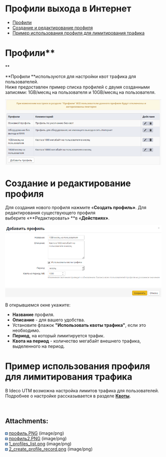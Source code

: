 # Профили выхода в Интернет

<div class="toc-macro rbtoc1627992582496">

  - [Профили](#id-ПрофиливыходавИнтернет-Профили)
  - [Создание и редактирование
    профиля](#id-ПрофиливыходавИнтернет-Созданиеиредактированиепрофиля)
  - [Пример использования профиля для лимитирования
    трафика](#id-ПрофиливыходавИнтернет-Примериспользованияпрофилядлялимитированиятрафика)

</div>

# Профили**  
**

**Профили **используются для настройки квот трафика для пользователей.  
Ниже предоставлен пример списка профилей с двумя созданными записями:
1GB/месяц на пользователя и 10GB/месяц на пользователя.

![](attachments/1704070/6586778.png)

# Создание и редактирование профиля

Для создания нового профиля нажмите «**Создать профиль»**. Для
редактирования существующего профиля
выберите «**Редактировать» **в «**Действиях»**.

![](attachments/1704070/6586780.png)

В открывшемся окне укажите:

  - **Название** профиля.
  - **Описание** - для вашего удобства.
  - Установите флажок **"Использовать квоты трафика"**, если это
    необходимо.
  - **Период**, на который лимитируется трафик.
  - **Квота на период** - количество мегабайт внешнего трафика,
    выделенного на период.

# Пример использования профиля для лимитирования трафика

В Ideco UTM возможна настройка лимитов трафика для пользователей.
Подробнее о настройке рассказывается в разделе
**[Квоты](Пользовательские_квоты)**.

 

<div class="pageSectionHeader">

## Attachments:

</div>

<div class="greybox" data-align="left">

![](images/icons/bullet_blue.gif)
[профиль.PNG](attachments/1704070/6357111.png) (image/png)  
![](images/icons/bullet_blue.gif)
[профиль2.PNG](attachments/1704070/6357114.png) (image/png)  
![](images/icons/bullet_blue.gif)
[1\_profiles\_list.png](attachments/1704070/6586778.png) (image/png)  
![](images/icons/bullet_blue.gif)
[2\_create\_profile\_record.png](attachments/1704070/6586780.png)
(image/png)  

</div>

